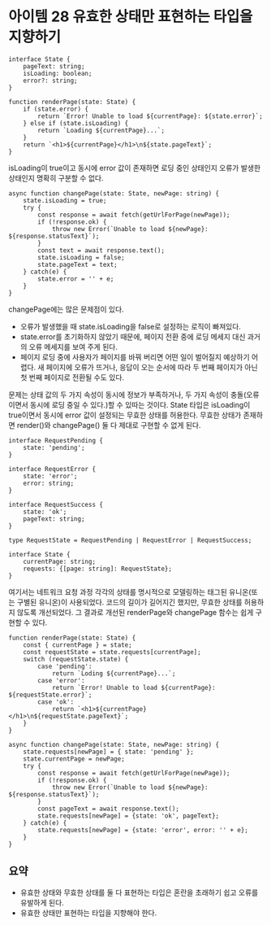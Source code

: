 # 아이템 28 유효한 상태만 표현하는 타입을 지향하기
``` tsx
interface State {
    pageText: string;
    isLoading: boolean;
    error?: string;
}

function renderPage(state: State) {
    if (state.error) {
        return `Error! Unable to load ${currentPage}: ${state.error}`;
    } else if (state.isLoading) {
        return `Loading ${currentPage}...`;
    }
    return `<h1>${currentPage}</h1>\n${state.pageText}`;
}
```
isLoading이 true이고 동시에 error 값이 존재하면 로딩 중인 상태인지 오류가 발생한 상태인지 명확히 구분할 수 없다.

``` tsx
async function changePage(state: State, newPage: string) {
    state.isLoading = true;
    try {
        const response = await fetch(getUrlForPage(newPage));
        if (!response.ok) {
            throw new Error(`Unable to load ${newPage}: ${response.statusText}`);
        }
        const text = await response.text();
        state.isLoading = false;
        state.pageText = text;
    } catch(e) {
        state.error = '' + e;
    }
}
```
changePage에는 많은 문제점이 있다.
- 오류가 발생했을 때 state.isLoading을 false로 설정하는 로직이 빠져있다.
- state.error를 초기화하지 않았기 때문에, 페이지 전환 중에 로딩 메세지 대신 과거의 오류 메세지를 보여 주게 된다.
- 페이지 로딩 중에 사용자가 페이지를 바꿔 버리면 어떤 일이 벌어질지 예상하기 어렵다. 새 페이지에 오류가 뜨거나, 응답이 오는 순서에 따라 두 번째 페이지가 아닌 첫 번째 페이지로 전환될 수도 있다.

문제는 상태 값의 두 가지 속성이 동시에 정보가 부족하거나, 두 가지 속성이 충돌(오류이면서 동시에 로딩 중일 수 있다.)할 수 있따는 것이다. State 타입은 isLoading이 true이면서 동시에 error 값이 설정되는 무효한 상태를 허용한다. 무효한 상태가 존재하면 render()와 changePage() 둘 다 제대로 구현할 수 없게 된다.

``` tsx
interface RequestPending {
    state: 'pending';
}

interface RequestError {
    state: 'error';
    error: string;
}

interface RequestSuccess {
    state: 'ok';
    pageText: string;
}

type RequestState = RequestPending | RequestError | RequestSuccess;

interface State {
    currentPage: string;
    requests: {[page: string]: RequestState};
}
```
여기서는 네트워크 요청 과정 각각의 상태를 명시적으로 모델링하는 태그된 유니온(또는 구별된 유니온)이 사용되었다. 코드의 길이가 길어지긴 했지만, 무효한 상태를 허용하지 않도록 개선되었다. 그 결과로 개선된 renderPage와 changePage 함수는 쉽게 구현할 수 있다.

``` tsx
function renderPage(state: State) {
    const { currentPage } = state;
    const requestState = state.requests[currentPage];
    switch (requestState.state) {
        case 'pending':
            return `Loding ${currentPage}...`;
        case 'error':
            return `Error! Unable to load ${currentPage}: ${requestState.error}`;
        case 'ok':
            return `<h1>${currentPage}</h1>\n${requestState.pageText}`;
    }
}

async function changePage(state: State, newPage: string) {
    state.requests[newPage] = { state: 'pending' };
    state.currentPage = newPage;
    try {
        const response = await fetch(getUrlForPage(newPage));
        if (!response.ok) {
            throw new Error(`Unable to load ${newPage}: ${response.statusText}`);
        }
        const pageText = await response.text();
        state.requests[newPage] = {state: 'ok', pageText};
    } catch(e) {
        state.requests[newPage] = {state: 'error', error: '' + e};
    }
}
```
## 요약
- 유효한 상태와 무효한 상태를 둘 다 표현하는 타입은 혼란을 초래하기 쉽고 오류를 유발하게 된다.
- 유효한 상태만 표현하는 타입을 지향해야 한다.